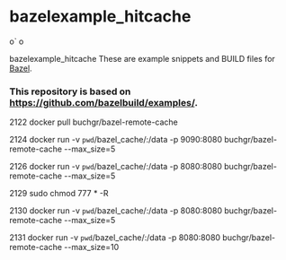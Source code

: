 # bazelexample_hitcache
o`
o

bazelexample_hitcache
These are example snippets and BUILD files for [Bazel](https://github.com/bazelbuild/bazel).
### This repository is based on https://github.com/bazelbuild/examples/.

 2122  docker pull buchgr/bazel-remote-cache
  
 2124  docker run -v `pwd`/bazel_cache/:/data -p 9090:8080 buchgr/bazel-remote-cache --max_size=5
  
 2126  docker run -v `pwd`/bazel_cache/:/data -p 8080:8080 buchgr/bazel-remote-cache --max_size=5

 2129  sudo chmod 777 * -R
 
 2130  docker run -v `pwd`/bazel_cache/:/data -p 8080:8080 buchgr/bazel-remote-cache --max_size=5
 
 2131  docker run -v `pwd`/bazel_cache/:/data -p 8080:8080 buchgr/bazel-remote-cache --max_size=10
